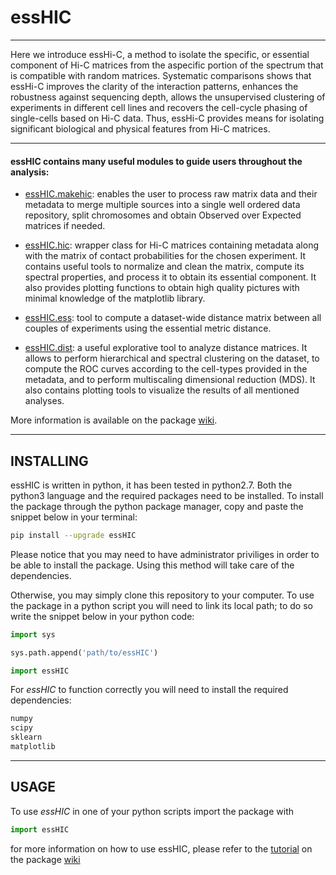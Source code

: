 # essHIC
---

Here we introduce essHi-C, a method to isolate the specific, or essential component of Hi-C matrices from the aspecific portion of the spectrum that is compatible with random matrices. Systematic comparisons shows that essHi-C improves the clarity of the interaction patterns, enhances the robustness against sequencing depth, allows the unsupervised clustering of experiments in different cell lines and recovers the cell-cycle phasing of single-cells based on Hi-C data. Thus, essHi-C provides means for isolating significant biological and physical features from Hi-C matrices.

---

#### essHIC contains many useful modules to guide users throughout the analysis:

- [essHIC.makehic](https://github.com/stefanofranzini/essHIC/wiki/essHIC.make_hic): enables the user to process raw matrix data and their metadata to merge multiple sources into a single well ordered data repository, split chromosomes and obtain Observed over Expected matrices if needed.

- [essHIC.hic](https://github.com/stefanofranzini/essHIC/wiki/essHIC.hic): wrapper class for Hi-C matrices containing metadata along with the matrix of contact probabilities for the chosen experiment. It contains useful tools
to normalize and clean the matrix, compute its spectral properties, and process it to obtain its essential component. It also provides plotting functions to
obtain high quality pictures with minimal knowledge of the matplotlib library.

- [essHIC.ess](https://github.com/stefanofranzini/essHIC/wiki/essHIC.ess): tool to compute a dataset-wide distance matrix between all couples of experiments using the essential metric distance.

- [essHIC.dist](https://github.com/stefanofranzini/essHIC/wiki/essHIC.dist): a useful explorative tool to analyze distance matrices. It allows to perform hierarchical and spectral clustering on the dataset, to compute the ROC curves according to the cell-types provided in the metadata, and to perform multiscaling dimensional reduction (MDS). It also contains plotting tools to visualize
the results of all mentioned analyses.

More information is available on the package [wiki](https://github.com/stefanofranzini/essHIC/wiki).

---

## INSTALLING

essHIC is written in python, it has been tested in python2.7. Both the python3 language and the required packages need to be installed. To install the package through the python package manager, copy and paste the snippet below in your terminal:

```bash
pip install --upgrade essHIC 
```

Please notice that you may need to have administrator priviliges in order to be able to install the package. Using this method will take care of the dependencies.

Otherwise, you may simply clone this repository to your computer. To use the package in a python script you will need to link its local path; to do so write the snippet below in your python code:

```python
import sys

sys.path.append('path/to/essHIC')

import essHIC
```

For *essHIC* to function correctly you will need to install the required dependencies:

```bash
numpy
scipy
sklearn
matplotlib
```

---

## USAGE

To use *essHIC* in one of your python scripts import the package with

```python
import essHIC
```

for more information on how to use essHIC, please refer to the [tutorial](https://github.com/stefanofranzini/essHIC/wiki/tutorial) on the package [wiki](https://github.com/stefanofranzini/essHIC/wiki)


